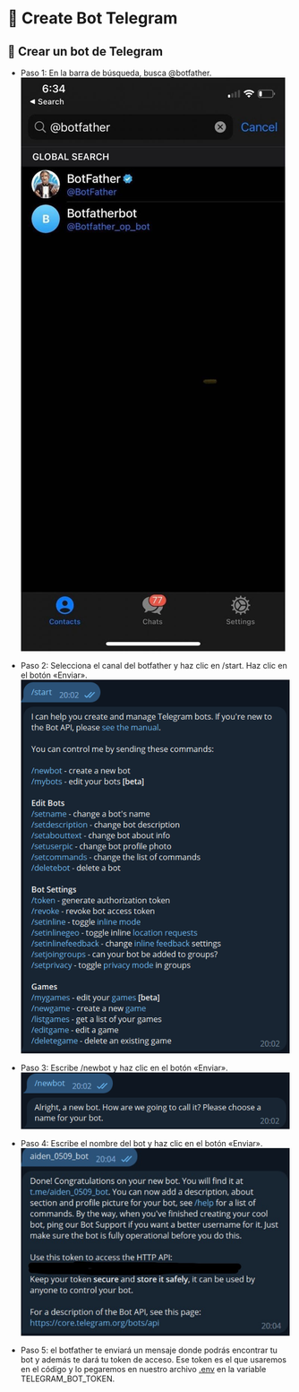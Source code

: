 # 🤖 Create Bot Telegram
## 🚀 Crear un bot de Telegram
- Paso 1: En la barra de búsqueda, busca @botfather.
  ![telegram1](/media/telegrambot/telegram1.png)

- Paso 2: Selecciona el canal del botfather y haz clic en /start. Haz clic en el botón «Enviar».
  ![tele2](/media/telegrambot/tele2.png)

- Paso 3: Escribe /newbot y haz clic en el botón «Enviar».
  ![tele3](/media/telegrambot/tele3.png)

- Paso 4: Escribe el nombre del bot y haz clic en el botón «Enviar».
  ![tele4](/media/telegrambot/tele4.jpg)

- Paso 5: el botfather te enviará un mensaje donde podrás encontrar tu bot y además te dará tu token de acceso. Ese token es el que usaremos en el código y lo pegaremos en nuestro archivo [.env](.env.example) en la variable TELEGRAM_BOT_TOKEN.
